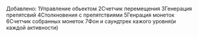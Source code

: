 Добавлено:
1Управление обьектом
2Счетчик перемещения 
3Генерация препятсвий
4Столкновения с препятствиями 
5Генрация монеток
6Счетчик собранных монеток
7Фон и саундтрек кажого уровня(и каждой активности)
